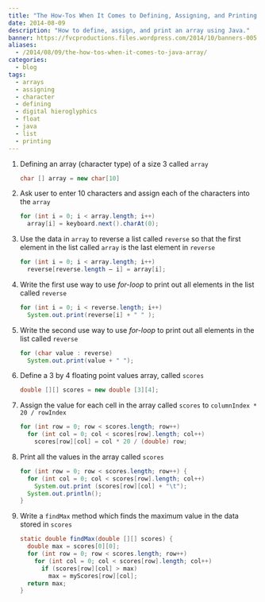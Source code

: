 ```yaml
---
title: "The How-Tos When It Comes to Defining, Assigning, and Printing a Java Array 🔃"
date: 2014-08-09
description: "How to define, assign, and print an array using Java."
banner: https://fvcproductions.files.wordpress.com/2014/10/banners-005.jpg?w=1024&h=436&crop=1
aliases:
  - /2014/08/09/the-how-tos-when-it-comes-to-java-array/
categories:
  - blog
tags:
  - arrays
  - assigning
  - character
  - defining
  - digital hieroglyphics
  - float
  - java
  - list
  - printing
---
```


1.  Defining an array (character type) of a size 3 called `array`
    ```java
    char [] array = new char[10]
    ```
2.  Ask user to enter 10 characters and assign each of the characters into the `array`
    ```java
    for (int i = 0; i < array.length; i++)
      array[i] = keyboard.next().charAt(0);
    ```
3.  Use the data in `array` to reverse a list called `reverse` so that the first element in the list called `array` is the last element in `reverse`
    ```java
    for (int i = 0; i < array.length; i++)
      reverse[reverse.length – i] = array[i];
    ```
4.  Write the first use way to use _for-loop_ to print out all elements in the list called `reverse`
    ```java
    for (int i = 0; i < reverse.length; i++)
      System.out.print(reverse[i] + " " );
    ```
5.  Write the second use way to use _for-loop_ to print out all elements in the list called `reverse`
    ```java
    for (char value : reverse)
      System.out.print(value + " ");
    ```
6.  Define a 3 by 4 floating point values array, called `scores`
    ```java
    double [][] scores = new double [3][4];
    ```
7.  Assign the value for each cell in the array called `scores` to `columnIndex * 20 / rowIndex`
    ```java
    for (int row = 0; row < scores.length; row++)
      for (int col = 0; col < scores[row].length; col++)
        scores[row][col] = col * 20 / (double) row;
    ```
8.  Print all the values in the array called `scores`
    ```java
    for (int row = 0; row < scores.length; row++) {
      for (int col = 0; col < scores[row].length; col++)
        System.out.print (scores[row][col] + "\t");
      System.out.println();
    }
    ```
9.  Write a `findMax` method which finds the maximum value in the data stored in `scores`
    ```java
    static double findMax(double [][] scores) {
      double max = scores[0][0];
      for (int row = 0; row < scores.length; row++)
        for (int col = 0; col < scores[row].length; col++)
          if (scores[row][col] > max)
            max = myScores[row][col];
      return max;
    }
    ```
